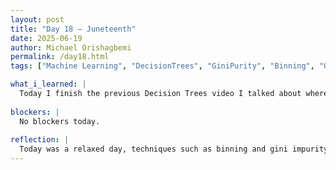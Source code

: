 ```yaml
---
layout: post
title: "Day 18 – Juneteenth"
date: 2025-06-19
author: Michael Orishagbemi
permalink: /day18.html
tags: ["Machine Learning", "DecisionTrees", "GiniPurity", "Binning", "One-Hot Encoding"]

what_i_learned: |
  Today I finish the previous Decision Trees video I talked about where I learned more about its advanced concepts. For example, Gini Impurity is the probability that we mislabel a data point, its Gini but its also the measure we use to determine when a split should occur at each node. Binning is a preprocessing technique that's used to group data into smaller chunks to better categorize them.  These features can also be used with another technique, One-Hot encoding, to convert categorical data into numeric data or rather booleans. Additionally this newfound knoweldge help me in my implementation of calculations into my ELM and KNN models, as the strings were messing me up. I also went to the Driving Study Dr. Mack shouted out and had a fun time. I was really impressed with the technology they made.
 
blockers: |
  No blockers today.
  
reflection: |
  Today was a relaxed day, techniques such as binning and gini impurity are seemingly simple but in regards to decision trees they are vital in splitting data. For one-hot encoding, I remember using it a while ago but I feel as though the video provided today gave me a better understanding of the technique and how easy it is to implement (pd.Get_Dummies() is really all you need). The techniques helped me convert my categorical data into bools for my assignment, but the tricky parts like shaping my training and testing data to have the same shape were tough. Luckily my mentor Ms. Amara was able to clarify everything for me. Last but not least, the Driving study was really short but I enjoyed it nonetheless, that 'car' they made was really cool. It's crazy to think stuff like that is being made at Morgan, its really impressive.
---
```

